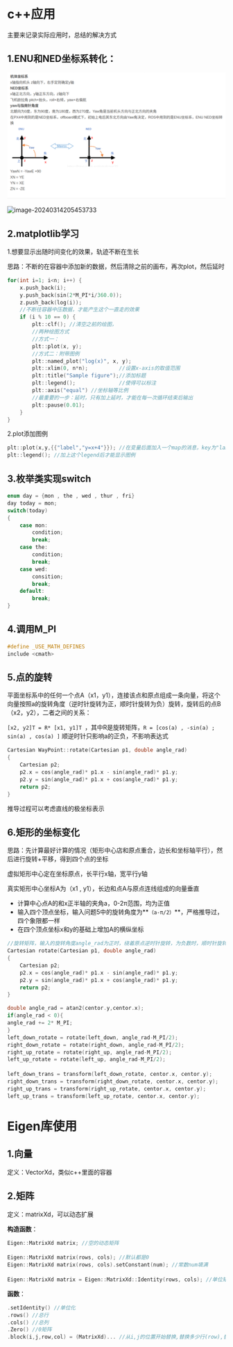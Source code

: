 # c++应用

主要来记录实际应用时，总结的解决方式

## 1.ENU和NED坐标系转化：

![image-20240314205430024](picture/image-20240314205430024.png)

![image-20240314205453733](/home/bit/xc_github/picture/image-20240314205453733.png)





## 2.matplotlib学习

1.想要显示出随时间变化的效果，轨迹不断在生长

思路：不断的在容器中添加新的数据，然后清除之前的画布，再次plot，然后延时

```c++
for(int i=1; i<n; i++) {
    x.push_back(i);
    y.push_back(sin(2*M_PI*i/360.0));
    z.push_back(log(i));
    //不断往容器中压数据，才能产生这个一直走的效果
    if (i % 10 == 0) {
        plt::clf(); //清空之前的绘图，
        //两种绘图方式
        //方式一：
        plt::plot(x, y);
        //方式二：附带图例
        plt::named_plot("log(x)", x, y);
        plt::xlim(0, n*n);          //设置x-axis的取值范围
        plt::title("Sample figure");//添加标题
        plt::legend();              //使得可以标注
        plt::axis("equal") //坐标轴等比例
        //最重要的一步：延时，只有加上延时，才能在每一次循环结束后输出
        plt::pause(0.01);
    }
}
```

2.plot添加图例

```c++
plt::plot(x,y,{{"label","y=x+4"}}); //在变量后面加入一个map的消息，key为"label"，value为自定义的字符串。有两个花括号
plt::legend(); //加上这个legend后才能显示图例
```



## 3.枚举类实现switch

```c++
enum day = {mon , the , wed , thur , fri}
day today = mon;
switch(today)
{
    case mon:
        condition;
        break;
    case the:
        condition;
        break;
    case wed:
        consition;
        break;
    default:
        break;
}
```



## 4.调用M_PI

```c++
#define _USE_MATH_DEFINES
include <cmath>
```



## 5.点的旋转

平面坐标系中的任何一个点A（x1，y1），连接该点和原点组成一条向量，将这个向量按照a的旋转角度（逆时针旋转为正，顺时针旋转为负）旋转，旋转后的点B（x2，y2），二者之间的关系：

`[x2, y2]T = R* [x1, y1]T `，其中R是旋转矩阵，`R = [cos(a) , -sin(a) ; sin(a) , cos(a) ]` 顺逆时针只影响a的正负，不影响表达式

```c++
Cartesian WayPoint::rotate(Cartesian p1, double angle_rad)
{
    Cartesian p2;
    p2.x = cos(angle_rad)* p1.x - sin(angle_rad)* p1.y;
    p2.y = sin(angle_rad)* p1.x + cos(angle_rad)* p1.y;
    return p2;
}
```

推导过程可以考虑直线的极坐标表示



## 6.矩形的坐标变化

思路：先计算最好计算的情况（矩形中心店和原点重合，边长和坐标轴平行），然后进行旋转+平移，得到四个点的坐标

虚拟矩形中心定在坐标原点，长平行x轴，宽平行y轴

真实矩形中心坐标A为（x1 , y1），长边和点A与原点连线组成的向量垂直

- 计算中心点A的和x正半轴的夹角a，0-2π范围，均为正值
- 输入四个顶点坐标，输入问题5中的旋转角度为**`（a-π/2）`**，严格推导过，四个象限都一样
- 在四个顶点坐标x和y的基础上增加A的横纵坐标

```c++
//旋转矩阵，输入的旋转角度angle_rad为正时，绕着原点逆时针旋转，为负数时，顺时针旋转
Cartesian rotate(Cartesian p1, double angle_rad)
{
    Cartesian p2;
    p2.x = cos(angle_rad)* p1.x - sin(angle_rad)* p1.y;
    p2.y = sin(angle_rad)* p1.x + cos(angle_rad)* p1.y;
    return p2;
}
```



```c++
double angle_rad = atan2(centor.y,centor.x);
if(angle_rad < 0){
angle_rad += 2* M_PI;
}
left_down_rotate = rotate(left_down, angle_rad-M_PI/2);
right_down_rotate = rotate(right_down, angle_rad-M_PI/2);
right_up_rotate = rotate(right_up, angle_rad-M_PI/2);
left_up_rotate = rotate(left_up, angle_rad-M_PI/2);

left_down_trans = transform(left_down_rotate, centor.x, centor.y);
right_down_trans = transform(right_down_rotate, centor.x, centor.y);
right_up_trans = transform(right_up_rotate, centor.x, centor.y);
left_up_trans = transform(left_up_rotate, centor.x, centor.y);
```



# Eigen库使用

## 1.向量

定义：VectorXd，类似c++里面的容器

## 2.矩阵

定义：matrixXd，可以动态扩展

**构造函数**：

```c++
Eigen::MatrixXd matrix; //空的动态矩阵

Eigen::MatrixXd matrix(rows, cols); //默认都是0
Eigen::MatrixXd matrix(rows, cols).setConstant(num); //常数num填满

Eigen::MatrixXd matrix = Eigen::MatrixXd::Identity(rows, cols); //单位矩阵
```

**函数**：

```c++
.setIdentity() //单位化
.rows() //总行
.cols() //总列
.Zero() //0矩阵
.block(i,j,row,col) = (MatrixXd)... //从i,j的位置开始替换,替换多少行(row),替换多少列(rol)，注意右边必须是一个矩阵，VectorXd不可以充当等式右值
```

